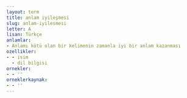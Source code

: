 ```yaml
---
layout: term
title: anlam iyileşmesi
slug: anlam-iyilesmesi
letter: A
lisan: Türkçe
anlamlar:
- Anlamı kötü olan bir kelimenin zamanla iyi bir anlam kazanması
ozellikler:
- - isim
  - dil bilgisi
ornekler:
- - ''
orneklerkaynak:
- - ''
---
```

